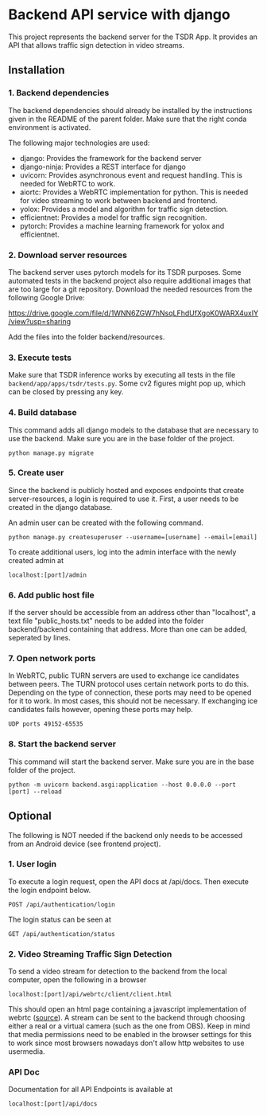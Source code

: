 # Backend API service with django

This project represents the backend server for the TSDR App. It provides an API that allows traffic sign detection in video streams.

## Installation

### 1. Backend dependencies

The backend dependencies should already be installed by the instructions given in the README of the parent folder.
Make sure that the right conda environment is activated.

The following major technologies are used:
* django: Provides the framework for the backend server
* django-ninja: Provides a REST interface for django
* uvicorn: Provides asynchronous event and request handling. This is needed for WebRTC to work.
* aiortc: Provides a WebRTC implementation for python. This is needed for video streaming to work between backend and frontend.
* yolox: Provides a model and algorithm for traffic sign detection.
* efficientnet: Provides a model for traffic sign recognition.
* pytorch: Provides a machine learning framework for yolox and efficientnet.

### 2. Download server resources

The backend server uses pytorch models for its TSDR purposes. Some automated tests in the backend project also require additional images that are too large for a git repository. Download the needed resources from the following Google Drive:

https://drive.google.com/file/d/1WNN6ZGW7hNsqLFhdUfXgoK0WARX4uxIY/view?usp=sharing

Add the files into the folder backend/resources.

### 3. Execute tests

Make sure that TSDR inference works by executing all tests in the file `backend/app/apps/tsdr/tests.py`.
Some cv2 figures might pop up, which can be closed by pressing any key.

### 4. Build database

This command adds all django models to the database that are necessary to use the backend. 
Make sure you are in the base folder of the project.

`python manage.py migrate`

### 5. Create user

Since the backend is publicly hosted and exposes endpoints that create server-resources, a login is required to use it.
First, a user needs to be created in the django database.

An admin user can be created with the following command.

`python manage.py createsuperuser --username=[username] --email=[email]`

To create additional users, log into the admin interface with the newly created admin at

`localhost:[port]/admin`

### 6. Add public host file

If the server should be accessible from an address other than "localhost", a text file "public_hosts.txt" needs to be added
into the folder backend/backend containing that address. More than one can be added, seperated by lines.

### 7. Open network ports

In WebRTC, public TURN servers are used to exchange ice candidates between peers. The TURN protocol uses certain network ports to do this.
Depending on the type of connection, these ports may need to be opened for it to work. 
In most cases, this should not be necessary. If exchanging ice candidates fails however, opening these ports may help.

```UDP ports 49152-65535```

### 8. Start the backend server

This command will start the backend server. Make sure you are in the base folder of the project.

`python -m uvicorn backend.asgi:application --host 0.0.0.0 --port [port] --reload`

## Optional

The following is NOT needed if the backend only needs to be accessed from an Android device (see frontend project).

### 1. User login

To execute a login request, open the API docs at /api/docs. Then execute the login endpoint below.

`POST /api/authentication/login`

The login status can be seen at

`GET /api/authentication/status`

### 2. Video Streaming Traffic Sign Detection

To send a video stream for detection to the backend from the local computer, open the following in a browser

`localhost:[port]/api/webrtc/client/client.html`

This should open an html page containing a javascript implementation of webrtc ([source](https://github.com/aiortc/aiortc/blob/main/examples/server/client.js)). 
A stream can be sent to the backend through choosing either a real or a virtual camera (such as the one from OBS). 
Keep in mind that media permissions need to be enabled in the browser settings for this to work since most browsers nowadays don't allow http websites to use usermedia.

### API Doc

Documentation for all API Endpoints is available at

`localhost:[port]/api/docs`
